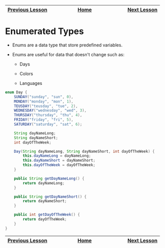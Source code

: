 | [Previous Lesson](https://github.com/Kevin-Lago/java-guide/tree/main/src/) <img width=1000/> | [Home](https://github.com/Kevin-Lago/java-guide) <img width=1000/> | [Next Lesson](https://github.com/Kevin-Lago/java-hackerrank-solutions/tree/main/src/)<img width=1000> |
|:---------------------------------------------------------------------------------------------|:------------------------------------------------------------------:|------------------------------------------------------------------------------------------------------:|

# Enumerated Types

- Enums are a data type that store predefined variables.

- Enums are useful for data that doesn't change such as:

    - Days

    - Colors

    - Languages

```java
enum Day {
    SUNDAY("sunday", "sun", 0),
    MONDAY("monday", "mon", 1),
    TEUSDAY("teusday", "tue", 2),
    WEDNESDAY("wednesday", "wed", 3),
    THURSDAY("thursday", "thu", 4),
    FRIDAY("friday", "fri", 5),
    SATURDAY("saturday", "sat", 6);

    String dayNameLong;
    String dayNameShort;
    int dayOfTheWeek;

    Day(String dayNameLong, String dayNameShort, int dayOfTheWeek) {
        this.dayNameLong = dayNameLong;
        this.dayNameShort = dayNameShort;
        this.dayOfTheWeek = dayOfTheWeek;
    }

    public String getDayNameLong() {
        return dayNameLong;
    }

    public String getDayNameShort() {
        return dayNameShort;
    }

    public int getDayOfTheWeek() {
        return dayOfTheWeek;
    }
}
```

| <img width=1000/> [Previous Lesson](https://github.com/Kevin-Lago/java-guide/tree/main/src/) | <img width=1000/> [Home](https://github.com/Kevin-Lago/java-guide) | <img width=1000> [Next Lesson](https://github.com/Kevin-Lago/java-hackerrank-solutions/tree/main/src/) |
|:---------------------------------------------------------------------------------------------|:------------------------------------------------------------------:|-------------------------------------------------------------------------------------------------------:|
